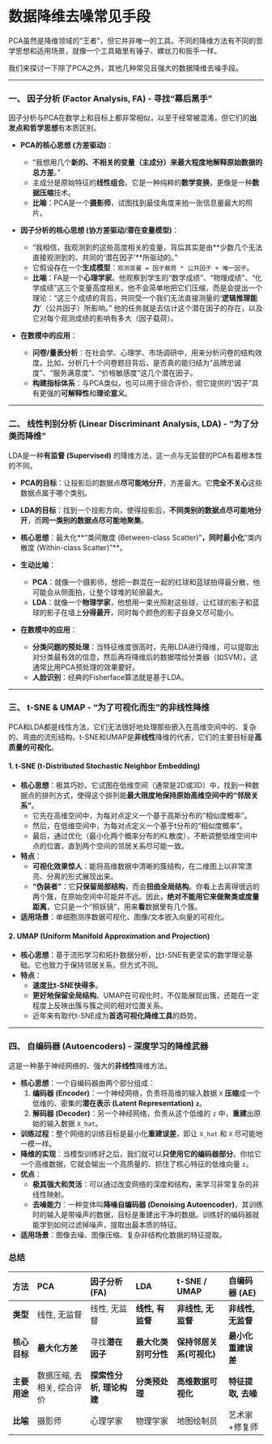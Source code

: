 # 数据降维去噪常见手段

PCA虽然是降维领域的“王者”，但它并非唯一的工具。不同的降维方法有不同的哲学思想和适用场景，就像一个工具箱里有锤子、螺丝刀和扳手一样。

我们来探讨一下除了PCA之外，其他几种常见且强大的数据降维去噪手段。

---

### 一、 因子分析 (Factor Analysis, FA) - 寻找“幕后黑手”

因子分析与PCA在数学上和目标上都非常相似，以至于经常被混淆，但它们的**出发点和哲学思想**有本质区别。

*   **PCA的核心思想 (方差驱动)**：
    *   “我想用几个**新的、不相关的变量（主成分）**来最大程度地**解释原始数据的总方差**。”
    *   主成分是原始特征的**线性组合**。它是一种纯粹的**数学变换**，更像是一种**数据压缩**技术。
    *   **比喻**：PCA是一个**摄影师**，试图找到最佳角度来拍一张信息量最大的照片。

*   **因子分析的核心思想 (协方差驱动/潜在变量模型)**：
    *   “我相信，我观测到的这些高度相关的变量，背后其实是由**少数几个无法直接观测到的、共同的‘潜在因子’**所驱动的。”
    *   它假设存在一个**生成模型**：`观测变量 = 因子载荷 * 公共因子 + 唯一因子`。
    *   **比喻**：FA是一个**心理学家**。他观察到学生的“数学成绩”、“物理成绩”、“化学成绩”这三个变量高度相关。他不会简单地把它们压缩，而是会提出一个理论：“这三个成绩的背后，共同受一个我们无法直接测量的‘**逻辑推理能力**’（公共因子）所影响。” 他的任务就是去估计这个潜在因子的存在，以及它对每个观测成绩的影响有多大（因子载荷）。

*   **在数模中的应用**：
    *   **问卷/量表分析**：在社会学、心理学、市场调研中，用来分析问卷的结构效度。比如，分析几十个问卷题目背后，是否真的能归结为“品牌忠诚度”、“服务满意度”、“价格敏感度”这几个潜在因子。
    *   **构建指标体系**：与PCA类似，也可以用于综合评价，但它提供的“因子”具有更强的**可解释性**和**理论意义**。

---

### 二、 线性判别分析 (Linear Discriminant Analysis, LDA) - “为了分类而降维”

LDA是一种**有监督 (Supervised)** 的降维方法，这一点与无监督的PCA有着根本性的不同。

*   **PCA的目标**：让投影后的数据点**尽可能地分开**，方差最大。它**完全不关心**这些数据点属于哪个类别。
*   **LDA的目标**：找到一个投影方向，使得投影后，**不同类别的数据点尽可能地分开**，而**同一类别的数据点尽可能地聚集**。

*   **核心思想**：最大化**“类间散度 (Between-class Scatter)”**，同时最小化**“类内散度 (Within-class Scatter)”**。
*   **生动比喻**：
    *   **PCA**：就像一个摄影师，想把一群混在一起的红球和蓝球拍得最分散，他可能会从侧面拍，让整个球堆的轮廓最大。
    *   **LDA**：就像一个**物理学家**，他想用一束光照射这些球，让红球的影子和蓝球的影子在墙上**分得最开**，同时每个颜色的影子自身又尽可能小。

*   **在数模中的应用**：
    *   **分类问题的预处理**：当特征维度很高时，先用LDA进行降维，可以提取出对分类最有效的信息，然后再将降维后的数据喂给分类器（如SVM）。这通常比用PCA预处理的效果要好。
    *   **人脸识别**：经典的Fisherface算法就是基于LDA。

---

### 三、 t-SNE & UMAP - “为了可视化而生”的非线性降维

PCA和LDA都是线性方法，它们无法很好地处理那些嵌入在高维空间中的、复杂的、弯曲的流形结构。t-SNE和UMAP是**非线性**降维的代表，它们的主要目标是**高质量的可视化**。

#### **1. t-SNE (t-Distributed Stochastic Neighbor Embedding)**

*   **核心思想**：极其巧妙。它试图在低维空间（通常是2D或3D）中，找到一种数据点的排列方式，使得这个排列能**最大限度地保持原始高维空间中的“邻居关系”**。
    *   它先在高维空间中，为每对点定义一个基于高斯分布的“相似度概率”。
    *   然后，在低维空间中，为每对点定义一个基于t分布的“相似度概率”。
    *   最后，通过优化（最小化两个概率分布的KL散度），不断调整低维空间中点的位置，直到两个空间的邻居关系尽可能一致。
*   **特点**：
    *   **可视化效果惊人**：能将高维数据中清晰的簇结构，在二维图上以非常漂亮、分离的形式展现出来。
    *   **“伪装者”**：它**只保留局部结构**，而会**扭曲全局结构**。你看上去离得很远的两个簇，在原始空间中可能并不远。因此，**绝对不能用它来做聚类或度量距离**，它只是一个“照妖镜”，用来**看**数据里有几个簇。
*   **适用场景**：单细胞测序数据可视化、图像/文本嵌入向量的可视化。

#### **2. UMAP (Uniform Manifold Approximation and Projection)**

*   **核心思想**：基于流形学习和拓扑数据分析，比t-SNE有更坚实的数学理论基础。它也致力于保持邻居关系，但方式不同。
*   **特点**：
    *   **速度比t-SNE快得多**。
    *   **更好地保留全局结构**。UMAP在可视化时，不仅能展现出簇，还能在一定程度上反映出簇与簇之间的相对位置关系。
    *   近年来有取代t-SNE成为**首选可视化降维工具**的趋势。

---

### 四、 自编码器 (Autoencoders) - 深度学习的降维武器

这是一种基于神经网络的、强大的**非线性**降维方法。

*   **核心思想**：一个自编码器由两个部分组成：
    1.  **编码器 (Encoder)**：一个神经网络，负责将高维的输入数据 `X` **压缩**成一个低维的、密集的**潜在表示 (Latent Representation) `z`**。
    2.  **解码器 (Decoder)**：另一个神经网络，负责从这个低维的 `z` 中，**重建**出原始的输入数据 `X_hat`。
*   **训练过程**：整个网络的训练目标是最小化**重建误差**，即让 `X_hat` 和 `X` 尽可能地一模一样。
*   **降维的实现**：当模型训练好之后，我们就可以**只使用它的编码器部分**。你给它一个高维数据，它就会输出一个高质量的、抓住了核心特征的低维向量 `z`。
*   **优点**：
    *   **极其强大和灵活**：可以通过改变网络的深度和结构，来学习非常复杂的非线性映射。
    *   **去噪能力**：一种变体叫**降噪自编码器 (Denoising Autoencoder)**，其训练时的输入是带噪声的数据，目标是重建出干净的数据。训练好的编码器就能学到如何过滤掉噪声，提取出最本质的特征。
*   **适用场景**：图像去噪、图像压缩、复杂非结构化数据的特征提取。

### 总结

| 方法         | **PCA**                    | **因子分析 (FA)**        | **LDA**              | **t-SNE / UMAP**         | **自编码器 (AE)**  |
| :----------- | :------------------------- | :----------------------- | :------------------- | :----------------------- | :----------------- |
| **类型**     | 线性, 无监督               | 线性, 无监督             | **线性, 有监督**     | **非线性, 无监督**       | **非线性, 无监督** |
| **核心目标** | **最大化方差**             | 寻找**潜在因子**         | **最大化类别可分性** | **保持邻居关系(可视化)** | **最小化重建误差** |
| **主要用途** | 数据压缩, 去相关, 综合评价 | **探索性分析, 理论构建** | **分类预处理**       | **高维数据可视化**       | **特征提取, 去噪** |
| **比喻**     | 摄影师                     | 心理学家                 | 物理学家             | 地图绘制员               | 艺术家+修复师      |